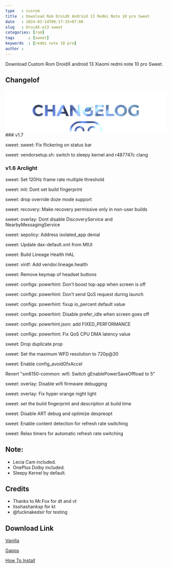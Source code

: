 ```yaml
---
type   : cusrom
title  : Download Rom DroidX Android 13 Redmi Note 10 pro Sweet
date   : 2024-03-14T09:17:35+07:00
slug   : DroidX-a13-sweet
categories: [rom]
tags      : [sweet]
keywords  : [redmi note 10 pro]
author : 
---
```


Download Custom Rom DroidX android 13 Xiaomi redmi note 10 pro Sweet.


## Changelof
 <img src="https://raw.githubusercontent.com/DroidX-UI-Devices/Official_Devices/13/banners/changelogs.png" />
### v1.7 

sweet: sweet: Fix flickering on status bar

sweet: vendorsetup.sh: switch to sleepy kernel and r487747c clang

### v1.6 Arclight

sweet: Set 120Hz frame rate multiple threshold

sweet: init: Dont set build fingerprint 

sweet: drop override doze mode support

sweet: recovery: Make recovery permissive only in non-user builds

sweet: overlay: Dont disable DiscoveryService and NearbyMessagingService

sweet: sepolicy: Address isolated_app denial

sweet: Update dax-default.xml from MIUI

sweet: Build Lineage Health HAL

sweet: vintf: Add vendor.lineage.health 

sweet: Remove keymap of headset buttons 

sweet: configs: powerhint: Don't boost top-app when screen is off

sweet: configs: powerhint: Don't send QoS request during launch

sweet: configs: powerhint: fixup io_percent default value

sweet: configs: powerhint: Disable prefer_idle when screen goes off

sweet: configs: powerhint.json: add FIXED_PERFORMANCE 

sweet: configs: powerhint: Fix QoS CPU DMA latency value 

sweet: Drop duplicate prop

sweet: Set the maximum WFD resolution to 720p@30 

sweet: Enable config_avoidGfxAccel

Revert "sm6150-common: wifi: Switch gEnablePowerSaveOffload to 5"

sweet: overlay: Disable wifi firmware debugging

sweet: overlay: Fix hyper orange night light

sweet: set the build fingerprint and description at build time

sweet: Disable ART debug and optimize dexpreopt

sweet: Enable content detection for refresh rate switching

sweet: Relax timers for automatic refresh rate switching 

## Note:
- Lecia Cam included.
- OnePlus Dolby included.
- Sleepy Kernel by default.

## Credits
- Thanks to Mr.Fox for dt and vt
- itsshashanksp for kt
- @fucknakedsir for testing

## Download Link
[Vanilla](https://sourceforge.net/projects/droidxui-releases/files/sweet/droidx-1.7-20231218-0112-OFFICIAL-sweet-Vanilla.zip/download)

[Gapps](https://sourceforge.net/projects/droidxui-releases/files/sweet/droidx-1.7-20231217-0252-OFFICIAL-sweet-Gapps.zip/download)

[How To Install](https://github.com/DroidX-UI-Devices/Official_Devices/blob/13/Installation/sweet.md)